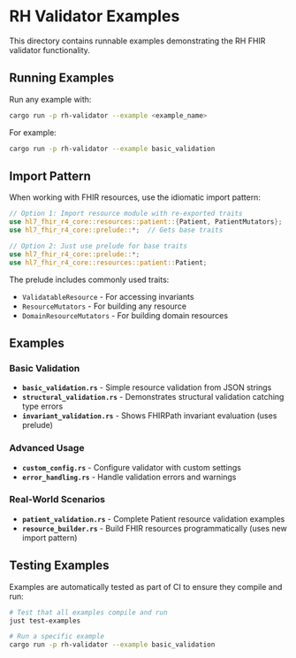 # RH Validator Examples

This directory contains runnable examples demonstrating the RH FHIR validator functionality.

## Running Examples

Run any example with:
```bash
cargo run -p rh-validator --example <example_name>
```

For example:
```bash
cargo run -p rh-validator --example basic_validation
```

## Import Pattern

When working with FHIR resources, use the idiomatic import pattern:

```rust
// Option 1: Import resource module with re-exported traits
use hl7_fhir_r4_core::resources::patient::{Patient, PatientMutators};
use hl7_fhir_r4_core::prelude::*;  // Gets base traits

// Option 2: Just use prelude for base traits
use hl7_fhir_r4_core::prelude::*;
use hl7_fhir_r4_core::resources::patient::Patient;
```

The prelude includes commonly used traits:
- `ValidatableResource` - For accessing invariants
- `ResourceMutators` - For building any resource
- `DomainResourceMutators` - For building domain resources

## Examples

### Basic Validation

- **`basic_validation.rs`** - Simple resource validation from JSON strings
- **`structural_validation.rs`** - Demonstrates structural validation catching type errors
- **`invariant_validation.rs`** - Shows FHIRPath invariant evaluation (uses prelude)

### Advanced Usage

- **`custom_config.rs`** - Configure validator with custom settings
- **`error_handling.rs`** - Handle validation errors and warnings

### Real-World Scenarios

- **`patient_validation.rs`** - Complete Patient resource validation examples
- **`resource_builder.rs`** - Build FHIR resources programmatically (uses new import pattern)

## Testing Examples

Examples are automatically tested as part of CI to ensure they compile and run:

```bash
# Test that all examples compile and run
just test-examples

# Run a specific example
cargo run -p rh-validator --example basic_validation
```
